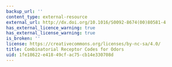```yaml
---
backup_url: ''
content_type: external-resource
external_url: http://dx.doi.org/10.1016/S0092-8674(00)80581-4
has_external_licence_warning: true
has_external_license_warning: true
is_broken: ''
license: https://creativecommons.org/licenses/by-nc-sa/4.0/
title: Combinatorial Receptor Codes for Odors
uid: 1fe18622-e418-49cf-ac75-cb14e330708d
---
```

